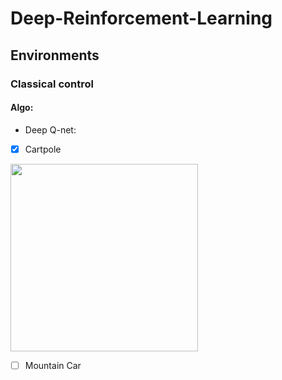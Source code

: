 # Deep-Reinforcement-Learning
## Environments
### Classical control
#### Algo:
- Deep Q-net: 
- [X] Cartpole
<img src="https://user-images.githubusercontent.com/92177410/227360283-b990b65a-57cb-473c-b0ba-7eec1dda3158.gif" width="300" height="300">
</p>

- [ ] Mountain Car

